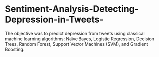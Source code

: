 # Sentiment-Analysis-Detecting-Depression-in-Tweets-
The objective was to predict depression from tweets using classical machine learning algorithms: Naïve Bayes, Logistic Regression, Decision Trees, Random Forest, Support Vector Machines (SVM), and Gradient Boosting.
